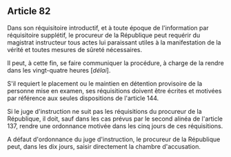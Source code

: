 Article 82
----
Dans son réquisitoire introductif, et à toute époque de l'information par
réquisitoire supplétif, le procureur de la République peut requérir du magistrat
instructeur tous actes lui paraissant utiles à la manifestation de la vérité et
toutes mesures de sûreté nécessaires.

Il peut, à cette fin, se faire communiquer la procédure, à charge de la rendre
dans les vingt-quatre heures [*délai*].

S'il requiert le placement ou le maintien en détention provisoire de la personne
mise en examen, ses réquisitions doivent être écrites et motivées par référence
aux seules dispositions de l'article 144.

Si le juge d'instruction ne suit pas les réquisitions du procureur de la
République, il doit, sauf dans les cas prévus par le second alinéa de l'article
137, rendre une ordonnance motivée dans les cinq jours de ces réquisitions.

A défaut d'ordonnance du juge d'instruction, le procureur de la République peut,
dans les dix jours, saisir directement la chambre d'accusation.
